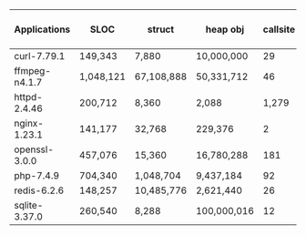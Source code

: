 | Applications     | SLOC      | struct     | heap obj    | callsite | largest shared arr | total shared arr |
| ---------------  | -------   | ---------- | ----------- | -------- | --- | ----- |
| curl-7.79.1      | 149,343   | 7,880      | 10,000,000  | 29       | 200 | 200   |
| ffmpeg-n4.1.7    | 1,048,121 | 67,108,888 | 50,331,712  | 46       | 0   | 0     |
| httpd-2.4.46     | 200,712   | 8,360      | 2,088       | 1,279    | 200 | 2,600 |
| nginx-1.23.1     | 141,177   | 32,768     | 229,376     | 2        | 0   | 0     |
| openssl-3.0.0    | 457,076   | 15,360     | 16,780,288  | 181      | 280 | 1,176 |
| php-7.4.9        | 704,340   | 1,048,704  | 9,437,184   | 92       | 48  | 48    |
| redis-6.2.6      | 148,257   | 10,485,776 | 2,621,440   | 26       | 0   | 0     |
| sqlite-3.37.0    | 260,540   | 8,288      | 100,000,016 | 12       | 0   | 0     |
